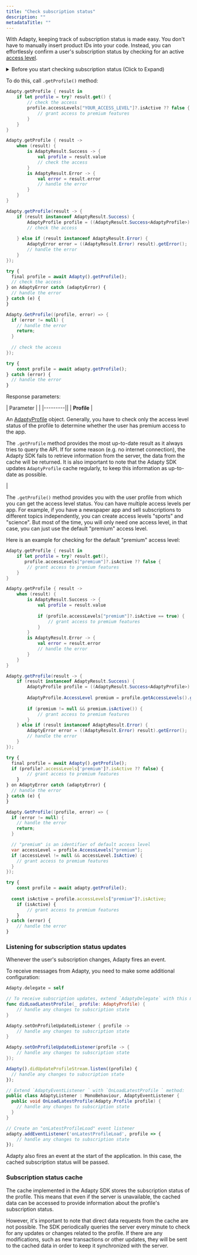 ```yaml
---
title: "Check subscription status"
description: ""
metadataTitle: ""
---
```


With Adapty, keeping track of subscription status is made easy. You don't have to manually insert product IDs into your code. Instead, you can effortlessly confirm a user's subscription status by checking for an active [access level](access-level).

<details>
   <summary>Before you start checking subscription status (Click to Expand)</summary>

   - For iOS, set up [App Store Server Notifications](app-store-server-notifications)
- For Android, set up [Real-time Developer Notifications (RTDN)](real-time-developer-notifications-rtdn)
</details>

To do this, call `.getProfile()` method:

```swift title="Swift"
Adapty.getProfile { result in
    if let profile = try? result.get() {
        // check the access
      	profile.accessLevels["YOUR_ACCESS_LEVEL"]?.isActive ?? false {
        	// grant access to premium features
        }
    }
}
```
```kotlin title="Kotlin"
Adapty.getProfile { result ->
    when (result) {
        is AdaptyResult.Success -> {
            val profile = result.value
            // check the access
        }
        is AdaptyResult.Error -> {
            val error = result.error
            // handle the error
        }
    }
}
```
```java title="Java"
Adapty.getProfile(result -> {
    if (result instanceof AdaptyResult.Success) {
        AdaptyProfile profile = ((AdaptyResult.Success<AdaptyProfile>) result).getValue();
        // check the access
      
    } else if (result instanceof AdaptyResult.Error) {
        AdaptyError error = ((AdaptyResult.Error) result).getError();
        // handle the error
    }
});
```
```javascript title="Flutter"
try {
  final profile = await Adapty().getProfile();
  // check the access
} on AdaptyError catch (adaptyError) {
  // handle the error
} catch (e) {
}
```
```csharp title="Unity"
Adapty.GetProfile((profile, error) => {
  if (error != null) {
    // handle the error
    return;
  }
  
  // check the access
});
```
```typescript title="React Native (TS)"
try {
	const profile = await adapty.getProfile();
} catch (error) {
  // handle the error
}
```

Response parameters:

| Parameter |  |
|---------||
| **Profile** | <p>An [AdaptyProfile](sdk-models#adaptyprofile) object. Generally, you have to check only the access level status of the profile to determine whether the user has premium access to the app.</p><p></p><p>The `.getProfile` method provides the most up-to-date result as it always tries to query the API. If for some reason (e.g. no internet connection), the Adapty SDK fails to retrieve information from the server, the data from the cache will be returned. It is also important to note that the Adapty SDK updates `AdaptyProfile` cache regularly, to keep this information as up-to-date as possible.</p> |


The `.getProfile()` method provides you with the user profile from which you can get the access level status. You can have multiple access levels per app. For example, if you have a newspaper app and sell subscriptions to different topics independently, you can create access levels "sports" and "science". But most of the time, you will only need one access level, in that case, you can just use the default "premium" access level.

Here is an example for checking for the default "premium" access level:

```swift title="Swift"
Adapty.getProfile { result in
    if let profile = try? result.get(), 
       profile.accessLevels["premium"]?.isActive ?? false {
        // grant access to premium features
    }
}
```
```kotlin title="Kotlin"
Adapty.getProfile { result ->
    when (result) {
        is AdaptyResult.Success -> {
            val profile = result.value
            
            if (profile.accessLevels["premium"]?.isActive == true) {
                // grant access to premium features
            }
        }
        is AdaptyResult.Error -> {
            val error = result.error
            // handle the error
        }
    }
}
```
```java title="Java"
Adapty.getProfile(result -> {
    if (result instanceof AdaptyResult.Success) {
        AdaptyProfile profile = ((AdaptyResult.Success<AdaptyProfile>) result).getValue();
        
      	AdaptyProfile.AccessLevel premium = profile.getAccessLevels().get("premium");
        
      	if (premium != null && premium.isActive()) {
            // grant access to premium features
        }
    } else if (result instanceof AdaptyResult.Error) {
        AdaptyError error = ((AdaptyResult.Error) result).getError();
        // handle the error
    }
});
```
```javascript title="Flutter"
try {
  final profile = await Adapty().getProfile();
  if (profile?.accessLevels['premium']?.isActive ?? false) {
		// grant access to premium features
	}
} on AdaptyError catch (adaptyError) {
  // handle the error
} catch (e) {
}
```
```csharp title="Unity"
Adapty.GetProfile((profile, error) => {
  if (error != null) {
    // handle the error
    return;
  }

  // "premium" is an identifier of default access level
  var accessLevel = profile.AccessLevels["premium"];
  if (accessLevel != null && accessLevel.IsActive) {
    // grant access to premium features
  }
});
```
```typescript title="React Native (TS)"
try {
	const profile = await adapty.getProfile();
	
  const isActive = profile.accessLevels["premium"]?.isActive;
	if (isActive) {
		// grant access to premium features
	}
} catch (error) {
	// handle the error
}
```

### Listening for subscription status updates

Whenever the user's subscription changes, Adapty fires an event. 

To receive messages from Adapty, you need to make some additional configuration:

```swift title="Swift"
Adapty.delegate = self

// To receive subscription updates, extend `AdaptyDelegate` with this method:
func didLoadLatestProfile(_ profile: AdaptyProfile) {
    // handle any changes to subscription state
}
```
```kotlin title="Kotlin"
Adapty.setOnProfileUpdatedListener { profile ->
    // handle any changes to subscription state
}
```
```java title="Java"
Adapty.setOnProfileUpdatedListener(profile -> {
    // handle any changes to subscription state
});
```
```javascript title="Flutter"
Adapty().didUpdateProfileStream.listen((profile) {
  // handle any changes to subscription state
});
```
```csharp title="Unity"
// Extend `AdaptyEventListener ` with `OnLoadLatestProfile ` method:
public class AdaptyListener : MonoBehaviour, AdaptyEventListener {
  public void OnLoadLatestProfile(Adapty.Profile profile) {
    // handle any changes to subscription state
  }
}
```
```typescript title="React Native (TS)"
// Create an "onLatestProfileLoad" event listener
adapty.addEventListener('onLatestProfileLoad', profile => {
	// handle any changes to subscription state
});
```

Adapty also fires an event at the start of the application. In this case, the cached subscription status will be passed.

### Subscription status cache

The cache implemented in the Adapty SDK stores the subscription status of the profile. This means that even if the server is unavailable, the cached data can be accessed to provide information about the profile's subscription status.

However, it's important to note that direct data requests from the cache are not possible. The SDK periodically queries the server every minute to check for any updates or changes related to the profile. If there are any modifications, such as new transactions or other updates, they will be sent to the cached data in order to keep it synchronized with the server.